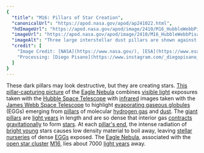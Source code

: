 ```yaml
---
{
  "title": "M16: Pillars of Star Creation",
  "canonicalUrl": "https://apod.nasa.gov/apod/ap241022.html",
  "hdImageUrl": "https://apod.nasa.gov/apod/image/2410/M16_HubbleWebbPisano_6500.jpg",
  "imageUrl": "https://apod.nasa.gov/apod/image/2410/M16_HubbleWebbPisano_960.jpg",
  "imageAlt": "Three large interstellar dust pillars are shown against a starfield and a multicolored glowing background. Please see the explanation for more detailed information.",
  "credit": [
    "Image Credit: [NASA](https://www.nasa.gov/), [ESA](https://www.esa.int/), [CSA](https://www.asc-csa.gc.ca/eng/), [STScI](https://www.stsci.edu/)",
    "Processing: [Diego Pisano](https://www.instagram.com/_diegopisano_/)"
  ]
}
---
```


These dark pillars may look destructive, but they are creating stars. [This pillar-capturing picture](https://www.flickr.com/photos/151824007@N06/53989685257/) of the [Eagle Nebula](https://apod.nasa.gov/apod/ap230515.html) combines [visible light](https://science.nasa.gov/ems/09_visiblelight/) exposures taken with the [Hubble Space Telescope](https://science.nasa.gov/mission/hubble/) with [infrared](https://science.nasa.gov/ems/07_infraredwaves/) images taken with the [James Webb Space Telescope](https://science.nasa.gov/mission/webb/) to highlight [evaporating gaseous globules](https://hubblesite.org/contents/news-releases/1995/news-1995-44.html) (EGGs) emerging from [pillars](https://science.nasa.gov/missions/hubble/new-hubble-webb-pillars-of-creation-visualization/) of molecular [hydrogen gas](https://apod.nasa.gov/apod/ap010113.html) and [dust](https://apod.nasa.gov/apod/ap030706.html). The [giant pillars](https://apod.nasa.gov/apod/ap150107.html) are [light years](https://chandra.harvard.edu/photo/cosmic_distance.html) in length and are so dense that interior gas [contracts gravitationally](http://hyperphysics.phy-astr.gsu.edu/hbase/astro/gravc.html) to form [stars](https://science.nasa.gov/universe/stars/). At each [pillar's end](https://apod.nasa.gov/apod/ap220314.html), the intense radiation of [bright young](https://img.goodfon.com/wallpaper/big/d/3c/white-smart-cat-kitten-kitty.webp) stars causes low density material to boil away, leaving [stellar nurseries](https://apod.nasa.gov/apod/stellar_nurseries.html) of dense [EGGs](https://en.wikipedia.org/wiki/Egg_%28biology%29) exposed. The [Eagle Nebula](https://en.wikipedia.org/wiki/Eagle_Nebula), associated with the [open star cluster](https://apod.nasa.gov/apod/open_clusters.html) [M16](https://apod.nasa.gov/apod/ap030921.html), lies about 7000 [light years](https://spaceplace.nasa.gov/light-year/en/) away.
